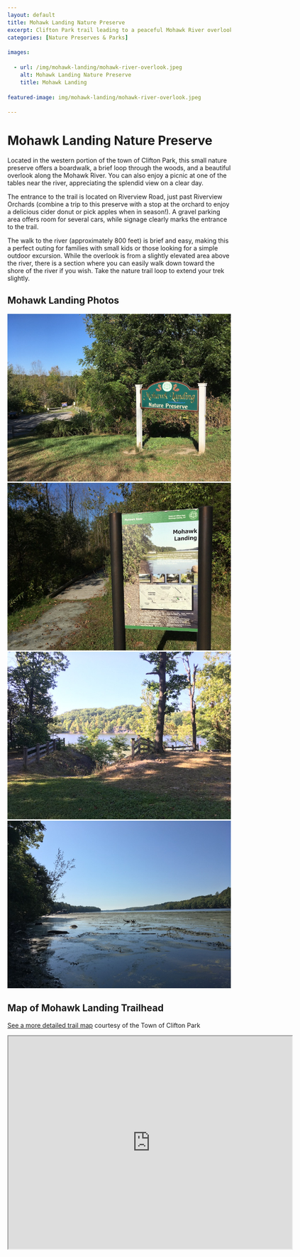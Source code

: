 ```yaml
---
layout: default
title: Mohawk Landing Nature Preserve
excerpt: Clifton Park trail leading to a peaceful Mohawk River overlook
categories: [Nature Preserves & Parks]

images:

  - url: /img/mohawk-landing/mohawk-river-overlook.jpeg
    alt: Mohawk Landing Nature Preserve
    title: Mohawk Landing

featured-image: img/mohawk-landing/mohawk-river-overlook.jpeg

---
```


<h1>Mohawk Landing Nature Preserve</h1>

<p>Located in the western portion of the town of Clifton Park, this small nature preserve offers a boardwalk, a brief loop through the woods, and a beautiful overlook along the Mohawk River. You can also enjoy a picnic at one of the tables near the river, appreciating the splendid view on a clear day.</p>

<p>The entrance to the trail is located on Riverview Road, just past Riverview Orchards (combine a trip to this preserve with a stop at the orchard to enjoy a delicious cider donut or pick apples when in season!). A gravel parking area offers room for several cars, while signage clearly marks the entrance to the trail.</p>

<p>The walk to the river (approximately 800 feet) is brief and easy, making this a perfect outing for families with small kids or those looking for a simple outdoor excursion. While the overlook is from a slightly elevated area above the river, there is a section where you can easily walk down toward the shore of the river if you wish. Take the nature trail loop to extend your trek slightly.</p>

<h2>Mohawk Landing Photos</h2>

<div class="fotorama" data-nav="thumbs" data-width="100%"
                     data-ratio="800/600"
                     data-min-width="100%"
                     data-max-width="1000"
                     data-min-height="300"
                     data-max-height="100%" >
<img src="/img/mohawk-landing/road-entrance.jpeg" alt="Entrance from Riverview Road"><br />
<img src="/img/mohawk-landing/mohawk-landing-sign.jpeg" alt="Sign at Mohawk Landing trail start"><br />
<img src="/img/mohawk-landing/mohawk-river-overlook.jpeg" alt="River overlook and picnic area"><br />
<img src="/img/mohawk-landing/mohawk-river.jpeg" alt="Looking down the Mohawk River"><br />

</div>

<h2 id="trailmap">Map of Mohawk Landing Trailhead</h2>

<p><a href="https://www.cliftonpark.org/index.php/document-center/maps/1833-mohawk-landing-nature-preserve-trails/file" target="_blank">See a more detailed trail map</a> courtesy of the Town of Clifton Park</p>

<div class="google-maps">
<iframe src="https://www.google.com/maps/embed?pb=!1m18!1m12!1m3!1d2961.6952303664966!2d-74.12477728465065!3d42.07115157920738!2m3!1f0!2f0!3f0!3m2!1i1024!2i768!4f13.1!3m3!1m2!1s0x89dda9f88cdafad9%3A0x942366b31d5a6993!2sOverlook+Mountain+Trailhead!5e0!3m2!1sen!2sus!4v1532287115410" width="640" height="480"></iframe></div>